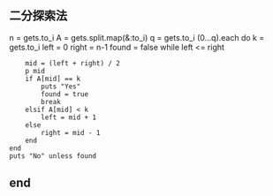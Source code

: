 ## 二分探索法
n = gets.to_i
A = gets.split.map(&:to_i)
q = gets.to_i
(0...q).each do
    k = gets.to_i
    left = 0
    right = n-1
    found = false
    while left <= right

        mid = (left + right) / 2
        p mid
        if A[mid] == k 
            puts "Yes"
            found = true
            break
        elsif A[mid] < k 
            left = mid + 1
        else 
            right = mid - 1
        end
    end
    puts "No" unless found
end
---
